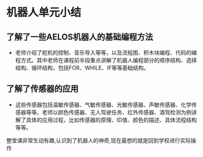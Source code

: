  # 机器人单元小结

## 了解了一些AELOS机器人的基础编程方法

* 老师介绍了舵机的控制、音乐导入等等，以及流程图、积木块编程、代码的编程方式。其中老师在课程前半段重点讲解了机器人编程部分的顺序结构、选择结构、循环结构，包括FOR、WHILE、IF等等基础结构。

## 了解了传感器的应用

* 这些传感器包括温敏传感器、气敏传感器、光敏传感器、声敏传感器、化学传感器等等。老师以颜色传感器、无人驾驶任务、红外传感器、酒驾检测为例讲解了具体的应用过程，比如传感器的原理、ID值、颜色的描述、具体流程结构等等。

整堂课非常生动有趣,认识到了机器人的神奇,现在最想的就是回到学校进行实际操作